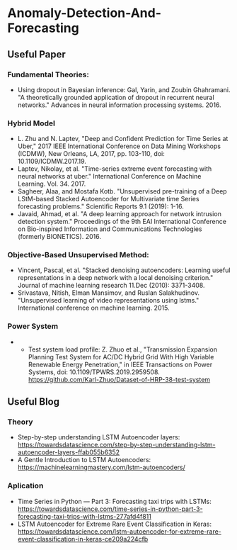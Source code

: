# Anomaly-Detection-And-Forecasting
## Useful Paper

### Fundamental Theories:
* Using dropout in Bayesian inference: Gal, Yarin, and Zoubin Ghahramani. "A theoretically grounded application of dropout in recurrent neural networks." Advances in neural information processing systems. 2016.

### Hybrid Model
* L. Zhu and N. Laptev, "Deep and Confident Prediction for Time Series at Uber," 2017 IEEE International Conference on Data Mining Workshops (ICDMW), New Orleans, LA, 2017, pp. 103-110, doi: 10.1109/ICDMW.2017.19.
* Laptev, Nikolay, et al. "Time-series extreme event forecasting with neural networks at uber." International Conference on Machine Learning. Vol. 34. 2017.
* Sagheer, Alaa, and Mostafa Kotb. "Unsupervised pre-training of a Deep LStM-based Stacked Autoencoder for Multivariate time Series forecasting problems." Scientific Reports 9.1 (2019): 1-16.
* Javaid, Ahmad, et al. "A deep learning approach for network intrusion detection system." Proceedings of the 9th EAI International Conference on Bio-inspired Information and Communications Technologies (formerly BIONETICS). 2016.
### Objective-Based Unsupervised Method:
* Vincent, Pascal, et al. "Stacked denoising autoencoders: Learning useful representations in a deep network with a local denoising criterion." Journal of machine learning research 11.Dec (2010): 3371-3408.
* Srivastava, Nitish, Elman Mansimov, and Ruslan Salakhudinov. "Unsupervised learning of video representations using lstms." International conference on machine learning. 2015.
### Power System
* * Test system load profile: Z. Zhuo et al., "Transmission Expansion Planning Test System for AC/DC Hybrid Grid With High Variable Renewable Energy Penetration," in IEEE Transactions on Power Systems, doi: 10.1109/TPWRS.2019.2959508. https://github.com/Karl-Zhuo/Dataset-of-HRP-38-test-system
## Useful Blog
### Theory
* Step-by-step understanding LSTM Autoencoder layers: https://towardsdatascience.com/step-by-step-understanding-lstm-autoencoder-layers-ffab055b6352
* A Gentle Introduction to LSTM Autoencoders: https://machinelearningmastery.com/lstm-autoencoders/
### Aplication
* Time Series in Python — Part 3: Forecasting taxi trips with LSTMs: https://towardsdatascience.com/time-series-in-python-part-3-forecasting-taxi-trips-with-lstms-277afd4f811
* LSTM Autoencoder for Extreme Rare Event Classification in Keras: https://towardsdatascience.com/lstm-autoencoder-for-extreme-rare-event-classification-in-keras-ce209a224cfb


